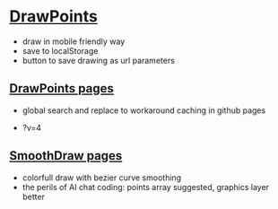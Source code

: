 # [DrawPoints](https://github.com/jht9629-nyu/DrawPoints)

- draw in mobile friendly way
- save to localStorage
- button to save drawing as url parameters

## [DrawPoints pages](https://jht9629-nyu.github.io/DrawPoints/DrawPoints/)

- global search and replace to workaround caching in github pages

- ?v=4

## [SmoothDraw pages](https://jht9629-nyu.github.io/DrawPoints/SmoothDraw/)

- colorfull draw with bezier curve smoothing
- the perils of AI chat coding: points array suggested, graphics layer better
